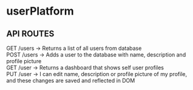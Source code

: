 # userPlatform

## API ROUTES

GET /users -> Returns a list of all users from database <br>
POST /users -> Adds a user to the database with name, description and profile picture <br>
GET /user -> Returns a dashboard that shows self user profiles <br>
PUT /user -> I can edit name, description or profile picture of my profile, and these changes are saved and reflected in DOM <br>
